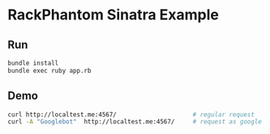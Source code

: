 # RackPhantom Sinatra Example

## Run

```bash
bundle install
bundle exec ruby app.rb
```

## Demo

```bash
curl http://localtest.me:4567/                     # regular request
curl -A "Googlebot"  http://localtest.me:4567/     # request as google bot
```
